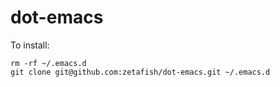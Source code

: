 # dot-emacs

To install:

```
rm -rf ~/.emacs.d
git clone git@github.com:zetafish/dot-emacs.git ~/.emacs.d
```
